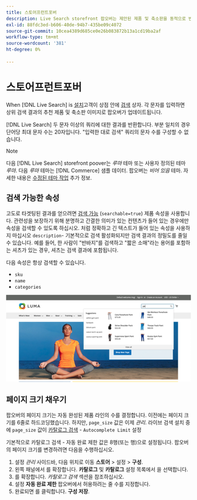 ```yaml
---
title: 스토어프런트포버
description: Live Search storefront 팝오버는 제안된 제품 및 축소판을 동적으로 반환합니다.
exl-id: 88fdc3ed-b606-40de-94b7-435be09c4072
source-git-commit: 10cea4389d685ce0e26b083872b13a1cd19ba2af
workflow-type: tm+mt
source-wordcount: '381'
ht-degree: 0%

---
```


# 스토어프런트포버

When [!DNL Live Search] is [설치](install.md)고객이 상점 안에 [검색](https://docs.magento.com/user-guide/catalog/search-quick.html) 상자. 각 문자를 입력하면 상위 검색 결과의 추천 제품 및 축소판 이미지로 팝오버가 업데이트됩니다.

[!DNL Live Search] 두 문자 이상의 쿼리에 대한 결과를 반환합니다. 부분 일치의 경우 단어당 최대 문자 수는 20자입니다. &quot;입력한 대로 검색&quot; 쿼리의 문자 수를 구성할 수 없습니다.

>[!NOTE]
>
>다음 [!DNL Live Search] storefront poover는 *루마* 테마 또는 사용자 정의된 테마 *루마*. 다음 *루마* 테마는 [!DNL Commerce] 샘플 데이터. 팝오버는 *비어 있음* 테마. 자세한 내용은 [수정된 테마 작업](#working-with-modified-theme) 추가 정보.

## 검색 가능한 속성

고도로 타겟팅된 결과를 얻으려면 [검색 가능](https://docs.magento.com/user-guide/stores/attributes-product.html#storefront-properties) (`searchable=true`) 제품 속성을 사용합니다. 관련성을 보장하기 위해 분명하고 간결한 의미가 있는 컨텐츠가 들어 있는 경우에만 속성을 검색할 수 있도록 하십시오. 처럼 정확하고 긴 텍스트가 들어 있는 속성을 사용하지 마십시오 `description`- 기본적으로 검색 활성화되지만 검색 결과의 정밀도를 줄일 수 있습니다. 예를 들어, 한 사람이 &quot;반바지&quot;를 검색하고 &quot;짧은 소매&quot;라는 용어를 포함하는 셔츠가 있는 경우, 셔츠는 검색 결과에 포함됩니다.

다음 속성은 항상 검색할 수 있습니다.

* `sku`
* `name`
* `categories`

![라이브 검색 팝업](assets/storefront-search-as-you-type.png)

## 페이지 크기 채우기

팝오버의 페이지 크기는 자동 완성된 제품 라인의 수를 결정합니다. 이전에는 페이지 크기를 6줄로 하드코딩했습니다. 하지만, `page_size` 값은 이제 *관리*. 라이브 검색 설치 중에 `page_size` 값이 [카탈로그 검색](https://docs.magento.com/user-guide/configuration/catalog/catalog.html#catalog-search) - `Autocomplete Limit` 설정

기본적으로 카탈로그 검색 - 자동 완료 제한 값은 8행(또는 행)으로 설정됩니다. 팝오버의 페이지 크기를 변경하려면 다음을 수행하십시오.

1. 설정 *관리* 사이드바, 다음 위치로 이동 **스토어** > 설정 > **구성**.
1. 왼쪽 패널에서 를 확장합니다. **카탈로그** 및 **카탈로그** 설정 목록에서 을 선택합니다.
1. 를 확장합니다. *카탈로그 검색* 섹션을 참조하십시오.
1. 설정 **자동 완료 제한** 팝오버에서 허용하려는 줄 수를 지정합니다.
1. 완료되면 를 클릭합니다. **구성 저장**.
